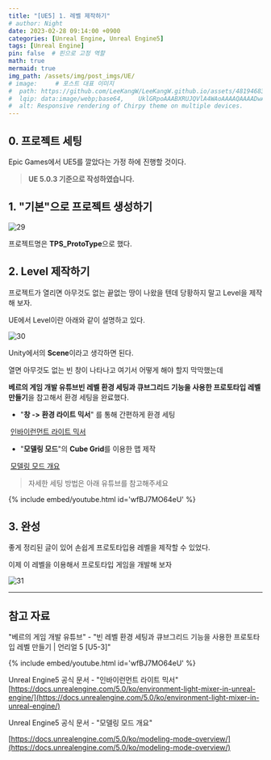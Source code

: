 ```yaml
---
title: "[UE5] 1. 레벨 제작하기"
# author: Night
date: 2023-02-28 09:14:00 +0900
categories: [Unreal Engine, Unreal Engine5]
tags: [Unreal Engine]
pin: false  # 핀으로 고정 역할
math: true
mermaid: true
img_path: /assets/img/post_imgs/UE/
# image:     # 포스트 대표 이미지
#  path: https://github.com/LeeKangW/LeeKangW.github.io/assets/48194683/7e5b8251-2544-4eea-b702-ad59aa404e9e
#  lqip: data:image/webp;base64,    UklGRpoAAABXRUJQVlA4WAoAAAAQAAAADwAABwAAQUxQSDIAAAARL0AmbZurmr57yyIiqE8oiG0bejIYEQTgqiDA9vqnsUSI6H+oAERp2HZ65qP/VIAWAFZQOCBCAAAA8AEAnQEqEAAIAAVAfCWkAALp8sF8rgRgAP7o9FDvMCkMde9PK7euH5M1m6VWoDXf2FkP3BqV0ZYbO6NA/VFIAAAA
#  alt: Responsive rendering of Chirpy theme on multiple devices.
---
```


## 0\. 프로젝트 세팅

Epic Games에서 UE5를 깔았다는 가정 하에 진행할 것이다.

> **UE 5.0.3 기준으로 작성하였습니다.**

## 1\. "기본"으로 프로젝트 생성하기

![29](29.png)

프로젝트명은 **TPS\_ProtoType**으로 했다.

## 2\. Level 제작하기

프로젝트가 열리면 아무것도 없는 끝없는 땅이 나왔을 텐데 당황하지 말고 Level을 제작해 보자.

UE에서 Level이란 아래와 같이 설명하고 있다.

![30](30.png)

Unity에서의 **Scene**이라고 생각하면 된다.

열면 아무것도 없는 빈 창이 나타나고 여기서 어떻게 해야 할지 막막했는데

**베르의 게임 개발 유튜브빈 레벨 환경 세팅과 큐브그리드 기능을 사용한 프로토타입 레벨 만들기**을 참고해서 환경 세팅을 완료했다.

-   "**창 -> 환경 라이트 믹서**" 를 통해 간편하게 환경 세팅

 [인바이런먼트 라이트 믹서](https://docs.unrealengine.com/5.0/ko/environment-light-mixer-in-unreal-engine/)

-   "**모델링 모드**"의 **Cube Grid**를 이용한 맵 제작

 [모델링 모드 개요](https://docs.unrealengine.com/5.0/ko/modeling-mode-overview/)

> 자세한 세팅 방법은 아래 유튜브를 참고해주세요

{% include embed/youtube.html id='wfBJ7MO64eU' %}

## 3\. 완성

좋게 정리된 글이 있어 손쉽게 프로토타입용 레벨을 제작할 수 있었다.

이제 이 레벨을 이용해서 프로토타입 게임을 개발해 보자

![31](31.png)

---

## 참고 자료

"베르의 게임 개발 유튜브" - "빈 레벨 환경 세팅과 큐브그리드 기능을 사용한 프로토타입 레벨 만들기 | 언리얼 5 \[U5-3\]"

{% include embed/youtube.html id='wfBJ7MO64eU' %}

Unreal Engine5 공식 문서 - "인바이런먼트 라이트 믹서"  
[https://docs.unrealengine.com/5.0/ko/environment-light-mixer-in-unreal-engine/](https://docs.unrealengine.com/5.0/ko/environment-light-mixer-in-unreal-engine/)

Unreal Engine5 공식 문서 - "모델링 모드 개요"

[https://docs.unrealengine.com/5.0/ko/modeling-mode-overview/](https://docs.unrealengine.com/5.0/ko/modeling-mode-overview/)